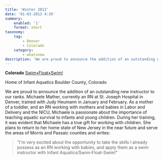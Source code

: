 ```yaml
---
title: 'Winter 2013'
date: '01-03-2013 4:39'
summary:
    enabled: '1'
    format: short
taxonomy:
    tag:
        - Denver
        - Colorado
    category:
        - whatsnew
description: 'We are proud to announce the addition of an outstanding new instructor to our ranks.'
---
```


**Colorado**
[Swim•Float•Swim!](/instructors/judy-heumann)

Home of Infant Aquatics
Boulder County, Colorado

We are proud to announce the addition of an outstanding new instructor to our ranks. Michaele Mather, currently an RN at St. Joseph Hospital in Denver, trained with Judy Heumann in January and February. As a mother of a toddler, and an RN working with mothers and babies in Labor and Delivery and the NICU, Michaele is passionate about the importance of teaching aquatic survival to infants and young children. During her training, it was evident that Michaele has a true gift for working with children. She plans to return to her home state of New Jersey in the near future and serve the areas of Morris and Passaic counties and writes: 

> "I'm very excited about the opportunity to take the skills I already possess as an RN working with babies, and apply them as a swim instructor with Infant Aquatics/Swim-Float-Swim!"

